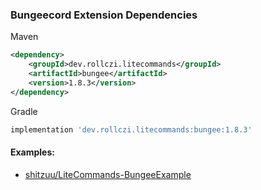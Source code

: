 ### Bungeecord Extension Dependencies
Maven
```xml
<dependency>
    <groupId>dev.rollczi.litecommands</groupId>
    <artifactId>bungee</artifactId>
    <version>1.8.3</version>
</dependency>
```
Gradle
```groovy
implementation 'dev.rollczi.litecommands:bungee:1.8.3'
```

#### Examples:
- [shitzuu/LiteCommands-BungeeExample](https://github.com/shitzuu/LiteCommands-BungeeExample)
